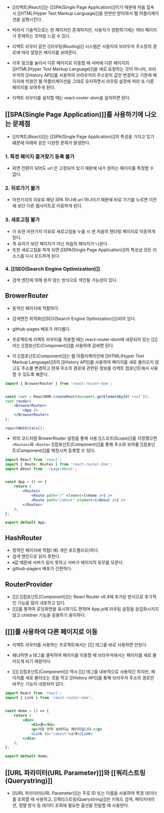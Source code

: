 - [[리액트(React)]]는 [[SPA(Single Page Application)]]이기 때문에 처음 접속 시 [[HTML(Hyper Text Markup Language)]]을 한번만 받아와서 웹 어플리케이션을 실행시킨다.
- 따라서 기술적으로는 한 페이지만 존재하지만, 사용자가 경험하기에는 여러 페이지가 존재하는 것처럼 느낄 수 있다.

- 리액트 라우터 같은 [[라우팅(Routing)]] 시스템은 사용자의 브라우저 주소창의 경로에 따라 알맞은 페이지를 보여준다.
- 이후 링크를 눌러서 다른 페이지로 이동할 때 서버에 다른 페이지의 [[HTML(Hyper Text Markup Language)]]을 새로 요청하는 것이 아니라, 브라우저의 [[History API]]를 사용하여 브라우저의 주소창의 값만 변경하고 기존에 페이지에 띄웠던 웹 어플리케이션을 그대로 유지하면서 라우팅 설정에 따라 또 다른 페이지를 보여주게 된다.

- 리엑트 라우터를 설치할 때는 react-router-dom을 설치하면 된다.

## [[SPA(Single Page Application)]]를 사용하기에 나오는 문제점

- [[리액트(React)]]는 [[SPA(Single Page Application)]]의 특성을 가지고 있기 떄문에 아래와 같은 다양한 문제가 발생한다.

### 1. 특정 페이지 즐겨찾기 등록 불가

- 화면 전환이 되어도 url 은 고정되어 있기 때문에 내가 원하는 페이지를 특정할 수 없다.

### 2. 뒤로가기 불가 

- 마찬가지의 이유로 해당 SPA 하나에 url 하나이기 때문에 뒤로 가기를 누르면 이전에 보던 다른 웹사이트로 이동하게 된다.

### 3. 새로고침 불가 

- 이 또한 마찬가지 이유로 새로고침을 누를 시 맨 처음의 렌더링 페이지로 이동하게 된다.
- 즉 유저가 보던 페이지가 아닌 처음의 페이지가 나온다.
- 또한 새로고침을 하게 되면 [[SPA(Single Page Application)]]의 특성상 모든 리소스를 다시 로드하게 된다.

### 4. [[SEO(Search Engine Optimization)]] 

- 검색 엔진에 의해 원치 않는 방식으로 색인될 가능성이 있다.

## BrowerRouter

- 동적인 페이지에 적합하다.
- 검색엔진 최적화([[SEO(Search Engine Optimization)]])되어 있다.
- github-pages 배포가 까다롭다.

- 프로젝트에 리액트 라우터를 적용할 때는 react-router-dom에 내장되어 있는 [[<BrowserRouter>]]라는 [[컴포넌트(Component)]]를 사용하여 감싸면 된다.
- 이 [[컴포넌트(Component)]]는 웹 어플리케이션에 [[HTML(Hyper Text Markup Language)]]5의 [[History API]]를 사용하여 페이지를 새로 불러오지 않고도 주소를 변경하고 현재 주소의 경로에 관련된 정보를 리액트 컴포넌트에서 사용할 수 있도록 해준다.

```jsx
import { BrowserRouter } from 'react-router-dom';


const root = ReactDOM.createRoot(document.getElementById('root'));
root.render(
	<BrowserRouter>
		<App />
	</BrowserRouter>
);

reportWebVitals();
```

- 위의 코드처럼 BrowerRouter 설정을 통해 사용 [[스코프(Scope)]]를 지정했으면 `<Routes>`와 `<Route>` [[컴포넌트(Component)]]를 통해 주소와 보여줄 [[컴포넌트(Component)]]를 매칭시켜 등록할 수 있다.

```jsx
import React from 'react';
import { Route, Routes } from 'react-router-dom';
import About from './page/About';


const App = () => {
	return (
		<Routes>
			<Route path="/" element={<Home />} />
			<Route path="/about" element={<About />} />
		</Routes>
	);
};

export default App;
```

## **HashRouter**

- 정적인 페이지에 적합( 예) 개인 포트폴리오)하다.
- 검색 엔진으로 읽지 못한다.
- `#`값 때문에 서버가 읽지 못하고 서버가 페이지의 유무를 모른다.
- github-pagers 배포가 간편하다.

## RouterProvider

- [[<RouterProvider>]] [[컴포넌트(Component)]]는 React Router v6.4에 추가된 방식으로 추가적인 기능을 많이 내포하고 있다.
- [[<Suspense>]]를 통하여 로딩화면을 표시하기도 편하며 App.js에 라우팅 설정을 응집화시키지 않고 children 기능을 응용하기 용이하다.


## [[<Link>]]를 사용하여 다른 페이지로 이동

- 리액트 라우터를 사용하는 프로젝트에서는 [[<a>]] 태그를 바로 사용하면 안된다.
- 왜냐하면 a 태그를 클릭하여 페이지를 이동할 때 브라우저에서는 페이지를 새로 불러오게 되기 때문이다.

- [[<Link>]] [[컴포넌트(Component)]] 역시 [[<a>]] 태그를 내부적으로 사용하긴 하지만, 페이지를 새로 불러오는 것을 막고 [[History API]]를 통해 브라우저 주소의 경로만 바꾸는 기능이 내장되어 있다.

```jsx
import React from 'react';
import { Link } from 'react-router-dom';

  
const Home = () => {
	return (
		<div>
			<h1>홈</h1>
			<p>가장 먼저 보여지는 페이지입니다.</p>
			<Link to="/about">소개</Link>
		</div>
	);
};

export default Home;
```

## [[URL 파라미터(URL Parameter)]]와 [[쿼리스트링(Querystring)]]

- [[URL 파라미터(URL Parameter)]]는 주로 ID 또는 이름을 사용하여 특정 데이터를 조회할 때 사용하고, [[쿼리스트링(Querystring)]]은 키워드 검색, 페이지네이션, 정렬 방식 등 데이터 조회에 필요한 옵션을 전달할 때 사용한다.